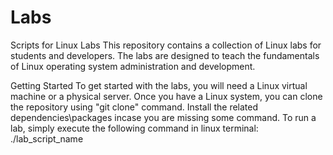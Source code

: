 # Labs
Scripts for Linux Labs
This repository contains a collection of Linux labs for students and developers. The labs are designed to teach the fundamentals of Linux operating system administration and development.

Getting Started
To get started with the labs, you will need a Linux virtual machine or a physical server. 
Once you have a Linux system, you can clone the repository using "git clone" command. 
Install the related dependencies\packages incase you are missing some command.
To run a lab, simply execute the following command in linux terminal: ./lab_script_name
